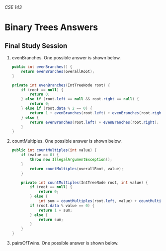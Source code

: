 _CSE 143_

# Binary Trees Answers
## Final Study Session

1. evenBranches. One possible answer is shown below.

	```java
	public int evenBranches() {
		return evenBranches(overallRoot);
	}

	private int evenBranches(IntTreeNode root) {
		if (root == null) {
			return 0;
		} else if (root.left == null && root.right == null) {
			return 0;
		} else if (root.data % 2 == 0) {
			return 1 + evenBranches(root.left) + evenBranches(root.right);
		} else {
			return evenBranches(root.left) + evenBranches(root.right);
		}
	}
	```

1. countMultiples. One possible answer is shown below.

	```java
	public int countMultiples(int value) {
		if (value == 0) {
			throw new IllegalArgumentException();
		}
			return countMultiples(overallRoot, value);
		}

		private int countMultiples(IntTreeNode root, int value) {
			if (root == null) {
				return 0;
			} else {
				int sum = countMultiples(root.left, value) + countMultiples(root.right, value);
			if (root.data % value == 0) {
				return 1 + sum;
			} else {
				return sum;
			}
		}
	}
	```

1. pairsOfTwins. One possible answer is shown below.